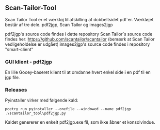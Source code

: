 ## Scan-Tailor-Tool
Scan Tailor Tool er et værktøj til afskilling af dobbeltsidet pdf´er. 
Værktøjet består af tre dele. pdf2jgp, Scan Tailor og images2jgp


pdf2jgp's source code findes i dette repository
Scan Tailor´s source code findes her: https://github.com/scantailor/scantailor (bemærk at Scan Tailor vedligeholdelse er udgået)
images2jgp's source code findes i repository "smart-client"


### GUI klient - pdf2jgp
En lille Gooey-baseret klient til at omdanne hvert enkel side i en pdf til en jgp file.


### Releases
Pyinstaller virker med følgende kald:

`poetry run pyinstaller --onefile --windowed --name pdf2jgp .\scantailor_tool\pdf2jgp.py`

Kaldet genererer en enkelt pdf2jgp.exe fil, som ikke åbner et konsolvindue.
